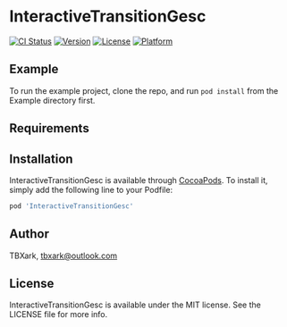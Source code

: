 # InteractiveTransitionGesc

[![CI Status](https://img.shields.io/travis/TBXark/InteractiveTransitionGesc.svg?style=flat)](https://travis-ci.org/TBXark/InteractiveTransitionGesc)
[![Version](https://img.shields.io/cocoapods/v/InteractiveTransitionGesc.svg?style=flat)](https://cocoapods.org/pods/InteractiveTransitionGesc)
[![License](https://img.shields.io/cocoapods/l/InteractiveTransitionGesc.svg?style=flat)](https://cocoapods.org/pods/InteractiveTransitionGesc)
[![Platform](https://img.shields.io/cocoapods/p/InteractiveTransitionGesc.svg?style=flat)](https://cocoapods.org/pods/InteractiveTransitionGesc)

## Example

To run the example project, clone the repo, and run `pod install` from the Example directory first.

## Requirements

## Installation

InteractiveTransitionGesc is available through [CocoaPods](https://cocoapods.org). To install
it, simply add the following line to your Podfile:

```ruby
pod 'InteractiveTransitionGesc'
```

## Author

TBXark, tbxark@outlook.com

## License

InteractiveTransitionGesc is available under the MIT license. See the LICENSE file for more info.
